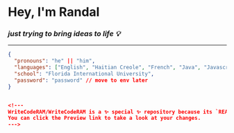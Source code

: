 # Hey, I'm Randal

### ***just trying to bring ideas to life 💡***

---

```json
{
  "pronouns": "he" || "him",
  "languages": ["English", "Haitian Creole", "French", "Java", "Javascript", "Python"],
  "school": "Florida International University",
  "password": "password" // move to env later 
}


<!---
WriteCodeRAM/WriteCodeRAM is a ✨ special ✨ repository because its `README.md` (this file) appears on your GitHub profile.
You can click the Preview link to take a look at your changes.
--->
